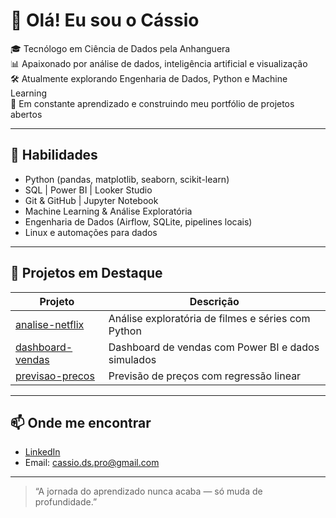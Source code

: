 # 👋 Olá! Eu sou o Cássio

🎓 Tecnólogo em Ciência de Dados pela Anhanguera  
📊 Apaixonado por análise de dados, inteligência artificial e visualização  
🛠️ Atualmente explorando Engenharia de Dados, Python e Machine Learning  
🌱 Em constante aprendizado e construindo meu portfólio de projetos abertos  

---

## 🧠 Habilidades
- Python (pandas, matplotlib, seaborn, scikit-learn)
- SQL | Power BI | Looker Studio
- Git & GitHub | Jupyter Notebook
- Machine Learning & Análise Exploratória
- Engenharia de Dados (Airflow, SQLite, pipelines locais)
- Linux e automações para dados

---

## 🚀 Projetos em Destaque

| Projeto | Descrição |
|--------|-----------|
| [analise-netflix](https://github.com/seu-cass10santos/analise-netflix) | Análise exploratória de filmes e séries com Python |
| [dashboard-vendas](https://github.com/cass10santos/dashboard-vendas) | Dashboard de vendas com Power BI e dados simulados |
| [previsao-precos](https://github.com/cass10santos/previsao-precos) | Previsão de preços com regressão linear |

---

## 📫 Onde me encontrar
- [LinkedIn](https://www.linkedin.com/in/santoscassio/)
- Email: cassio.ds.pro@gmail.com

---

> “A jornada do aprendizado nunca acaba — só muda de profundidade.”
